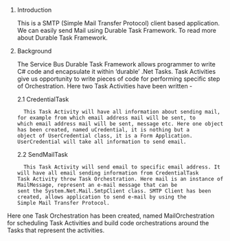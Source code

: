 1.	Introduction 

    This is a SMTP (Simple Mail Transfer Protocol) client based application. We can easily send Mail using Durable Task Framework. To        read more about Durable Task Framework.

2.	Background

    The Service Bus Durable Task Framework allows programmer to write C# code and encapsulate it within ‘durable’ .Net Tasks. Task        Activities give us opportunity to write pieces of code for performing specific step of Orchestration. Here two Task Activities        have been written - 
    
      2.1	CredentialTask
  
          This Task Activity will have all information about sending mail, for example from which email address mail will be sent, to           which email address mail will be sent, message etc. Here one object has been created, named uCredential, it is nothing but a           object of UserCredential class, it is a Form Application. UserCredential will take all information to send email.
          
      2.2	SendMailTask
         
          This Task Activity will send email to specific email address. It will have all email sending information from CredentialTask           Task Activity throw Task Orchestration. Here mail is an instance of MailMessage, represent an e-mail message that can be              sent the System.Net.Mail.SmtpClient class. SMTP Client has been created, allows application to send e-mail by using the               Simple Mail Transfer Protocol. 

Here one Task Orchestration has been created, named MailOrchestration for scheduling Task Activities and build code orchestrations around the Tasks that represent the activities. 


